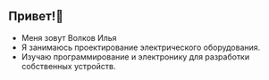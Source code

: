  ## Привет!👋
* Меня зовут Волков Илья
* Я занимаюсь проектирование электрического оборудования.
* Изучаю программирование и электронику для разработки собственных устройств.
